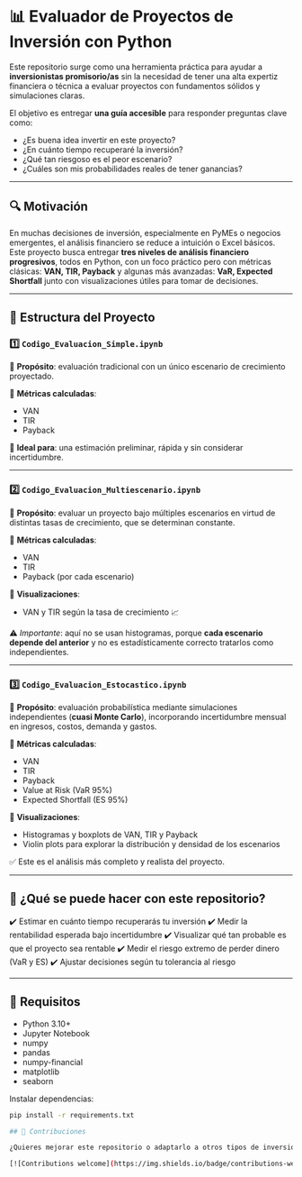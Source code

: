 # 📊 Evaluador de Proyectos de Inversión con Python

Este repositorio surge como una herramienta práctica para ayudar a **inversionistas promisorio/as** sin la necesidad de tener una alta expertiz financiera o técnica a evaluar proyectos con fundamentos sólidos y simulaciones claras.

El objetivo es entregar **una guía accesible** para responder preguntas clave como:

- ¿Es buena idea invertir en este proyecto?
- ¿En cuánto tiempo recuperaré la inversión?
- ¿Qué tan riesgoso es el peor escenario?
- ¿Cuáles son mis probabilidades reales de tener ganancias?

---

## 🔍 Motivación

En muchas decisiones de inversión, especialmente en PyMEs o negocios emergentes, el análisis financiero se reduce a intuición o Excel básicos.
Este proyecto busca entregar **tres niveles de análisis financiero progresivos**, todos en Python, con un foco práctico pero con métricas clásicas: **VAN, TIR, Payback** y algunas más avanzadas: **VaR, Expected Shortfall** junto con visualizaciones útiles para tomar de decisiones.

---

## 📁 Estructura del Proyecto

### 1️⃣ `Codigo_Evaluacion_Simple.ipynb`

🔹 **Propósito**: evaluación tradicional con un único escenario de crecimiento proyectado.

🔹 **Métricas calculadas**:
- VAN
- TIR
- Payback

🔹 **Ideal para**: una estimación preliminar, rápida y sin considerar incertidumbre.

---

### 2️⃣ `Codigo_Evaluacion_Multiescenario.ipynb`

🔹 **Propósito**: evaluar un proyecto bajo múltiples escenarios en virtud de distintas tasas de crecimiento, que se determinan constante.

🔹 **Métricas calculadas**:
- VAN
- TIR
- Payback (por cada escenario)

🔹 **Visualizaciones**:
- VAN y TIR según la tasa de crecimiento 📈

⚠️ *Importante*: aquí no se usan histogramas, porque **cada escenario depende del anterior** y no es estadísticamente correcto tratarlos como independientes.

---

### 3️⃣ `Codigo_Evaluacion_Estocastico.ipynb`

🔹 **Propósito**: evaluación probabilística mediante simulaciones independientes (**cuasi Monte Carlo**), incorporando incertidumbre mensual en ingresos, costos, demanda y gastos.

🔹 **Métricas calculadas**:
- VAN
- TIR
- Payback
- Value at Risk (VaR 95%)
- Expected Shortfall (ES 95%)

🔹 **Visualizaciones**:
- Histogramas y boxplots de VAN, TIR y Payback
- Violin plots para explorar la distribución y densidad de los escenarios

✅ Este es el análisis más completo y realista del proyecto.

---

## 🧠 ¿Qué se puede hacer con este repositorio?

✔️ Estimar en cuánto tiempo recuperarás tu inversión
✔️ Medir la rentabilidad esperada bajo incertidumbre
✔️ Visualizar qué tan probable es que el proyecto sea rentable
✔️ Medir el riesgo extremo de perder dinero (VaR y ES)
✔️ Ajustar decisiones según tu tolerancia al riesgo

---

## 🚀 Requisitos

- Python 3.10+
- Jupyter Notebook
- numpy
- pandas
- numpy-financial
- matplotlib
- seaborn

Instalar dependencias:

```bash
pip install -r requirements.txt

## 🤝 Contribuciones

¿Quieres mejorar este repositorio o adaptarlo a otros tipos de inversión? ¡Bienvenido! Puedes enviar un PR o abrir un issue.

[![Contributions welcome](https://img.shields.io/badge/contributions-welcome-brightgreen.svg?style=flat)](https://github.com/tu-usuario/evaluador-proyectos/issues)
